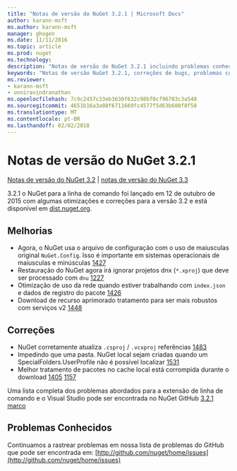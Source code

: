 ```yaml
---
title: "Notas de versão do NuGet 3.2.1 | Microsoft Docs"
author: karann-msft
ms.author: karann-msft
manager: ghogen
ms.date: 11/11/2016
ms.topic: article
ms.prod: nuget
ms.technology: 
description: "Notas de versão do NuGet 3.2.1 incluindo problemas conhecidos, correções de bug, recursos adicionados e DCRs."
keywords: "Notas de versão NuGet 3.2.1, correções de bugs, problemas conhecidos, adicionaram recursos, DCRs"
ms.reviewer:
- karann-msft
- unniravindranathan
ms.openlocfilehash: 7c9c2457c33eb3630f632c98bf0cf96703c3a548
ms.sourcegitcommit: 4651b16a3a08f6711669fc4577f5d63b600f8f58
ms.translationtype: MT
ms.contentlocale: pt-BR
ms.lasthandoff: 02/02/2018
---
```

# <a name="nuget-321-release-notes"></a>Notas de versão do NuGet 3.2.1

[Notas de versão do NuGet 3.2](../release-notes/nuget-3.2.md) | [notas de versão do NuGet 3.3](../release-notes/nuget-3.3.md)

3.2.1 o NuGet para a linha de comando foi lançado em 12 de outubro de 2015 com algumas otimizações e correções para a versão 3.2 e está disponível em [dist.nuget.org](http://dist.nuget.org/index.html).

## <a name="improvements"></a>Melhorias

* Agora, o NuGet usa o arquivo de configuração com o uso de maiusculas original `NuGet.Config`.  Isso é importante em sistemas operacionais de maiusculas e minúsculas [1427](https://github.com/NuGet/Home/issues/1427)
* Restauração do NuGet agora irá ignorar projetos dnx (`*.xproj`) que deve ser processado com `dnu` [1227](https://github.com/NuGet/Home/issues/1227)
* Otimização de uso da rede quando estiver trabalhando com `index.json` e dados de registro do pacote [1426](https://github.com/NuGet/Home/issues/1426)
* Download de recurso aprimorado tratamento para ser mais robustos com serviços v2 [1448](https://github.com/NuGet/Home/issues/1448)

## <a name="fixes"></a>Correções

* NuGet corretamente atualiza `.csproj` / `.vcxproj` referências [1483](https://github.com/NuGet/Home/issues/1483)
* Impedindo que uma pasta. NuGet local sejam criadas quando um SpecialFolders.UserProfile não é possível localizar [1531](https://github.com/NuGet/Home/issues/1531)
* Melhor tratamento de pacotes no cache local está corrompida durante o download [1405](https://github.com/NuGet/Home/issues/1405) [1157](https://github.com/NuGet/Home/issues/1157)

Uma lista completa dos problemas abordados para a extensão de linha de comando e o Visual Studio pode ser encontrada no NuGet GitHub [3.2.1 marco](https://github.com/NuGet/Home/issues?q=milestone%3A3.2.1+is%3Aclosed)

## <a name="known-issues"></a>Problemas Conhecidos

Continuamos a rastrear problemas em nossa lista de problemas do GitHub que pode ser encontrada em: [http://github.com/nuget/home/issues](http://github.com/nuget/home/issues)
